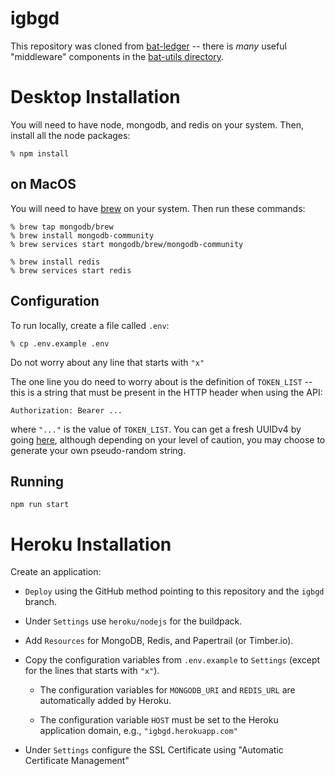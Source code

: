# igbgd
This repository was cloned from [bat-ledger](https://github.com/brave-intl/bat-ledger) --
there is *many* useful "middleware" components in the [bat-utils directory](tree/master/bat-utils).

# Desktop Installation
You will need to have node, mongodb, and redis on your system.
Then, install all the node packages:

    % npm install

## on MacOS
You will need to have [brew](https://brew.sh/) on your system.
Then run these commands:

    % brew tap mongodb/brew
    % brew install mongodb-community
    % brew services start mongodb/brew/mongodb-community

    % brew install redis
    % brew services start redis

## Configuration
To run locally, create a file called `.env`:

    % cp .env.example .env

Do not worry about any line that starts with `"x"`

The one line you do need to worry about is the definition of `TOKEN_LIST` --
this is a string that must be present in the HTTP header when using the API:

    Authorization: Bearer ...
    
where `"..."` is the value of `TOKEN_LIST`.
You can get a fresh UUIDv4 by going [here](https://www.uuidgenerator.net/),
although depending on your level of caution,
you may choose to generate your own pseudo-random string.

## Running

    npm run start

# Heroku Installation

Create an application:

- `Deploy` using the GitHub method pointing to this repository and the `igbgd` branch.

- Under `Settings` use `heroku/nodejs` for the buildpack.

- Add `Resources` for MongoDB, Redis, and Papertrail (or Timber.io).

- Copy the configuration variables from `.env.example` to `Settings` (except for the lines that starts with `"x"`).

    - The configuration variables for `MONGODB_URI` and `REDIS_URL` are automatically added by Heroku.

    - The configuration variable `HOST` must be set to the Heroku application domain, e.g., `"igbgd.herokuapp.com"`

- Under `Settings` configure the SSL Certificate using "Automatic Certificate Management"
